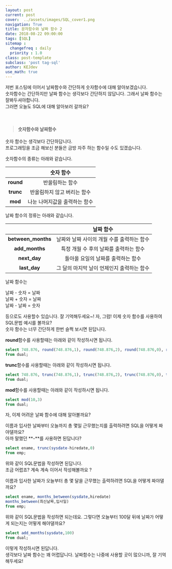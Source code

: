 ```yaml
---
layout: post
current: post
cover:  ../assets/images/SQL_cover1.png
navigation: True
title: 문자함수와 날짜 함수 2
date: 2018-08-22 09:00:00
tags: [SQL]
sitemap :
  changefreq : daily
  priority : 1.0
class: post-template
subclass: 'post tag-sql'
author: KEJdev
use_math: true
---  
```


저번 포스팅에 이어서 날짜함수와 간단하게 숫자함수에 대해 알아보겠습니다.  
숫자함수는 간단하지만 날짜 함수는 생각보다 간단하지 않답니다. 그래서 날짜 함수는 잘봐두셔야합니다.  
그러면 오늘도 SQL에 대해 알아보러 갈까요?

<br>  


> #### 숫자함수와 날짜함수  

숫자 함수는 생각보다 간단하답니다.  
프로그래밍을 조금 해보신 분들은 금방 자주 하는 함수일 수도 있겠습니다.   

숫자함수의 종류는 아래와 같습니다.  

|<center></center>|<center>숫자 함수</center>| 
|:--------:|:--------:|
|**round**|<center>반올림하는 함수</center>|
|**trunc**|<center>반올림하지 않고 버리는 함수</center>| 
|**mod**|<center>나눈 나머지값을 출력하는 함수</center>|


날짜 함수의 정류는 아래와 같습니다.  

|<center></center>|<center>날짜 함수</center>| 
|:--------:|:--------:|
|**between_months**|<center>날짜와 날짜 사이의 개월 수를 출력하는 함수</center>|
|**add_months**|<center>특정 개월 수 후의 날짜를 출력하는 함수</center>| 
|**next_day**|<center> 돌아올 요일의 날짜를 출력하는 함수</center>|
|**last_day**|<center>그 달의 마지막 날이 언제인지 출력하는 함수</center>|

날짜 함수는   

날짜 - 숫자 = 날짜  
날짜 + 숫자 = 날짜  
날짜 - 날짜 = 숫자  

등으로도 사용할수 있습니다. 잘 기억해두세요~!
자, 그럼! 이제 숫자 함수를 사용하여 SQL문법 예시를 볼까요?  
숫자 함수는 너무 간단하게 한번 슬쩍 보시면 된답니다.  

**round**함수를 사용할때는 아래와 같이 작성하시면 됩니다.

```sql
select 748.876, round(748.876,1), round(748.876,2), round(748.876,0), round(748.876,-1)  
from dual;
```

**trunc**함수를 사용할때는 아래와 같이 작성하시면 됩니다.  

```sql
select 748.876, trunc(748.876,1), trunc(748.876,2), trunc(748.876,0), trunc(748.876,-1)  
from dual;
```  

**mod**함수를 사용할때는 아래와 같이 작성하시면 됩니다.  

```sql
select mod(10,3)
from dual;
```

자, 이제 어려운 날짜 함수에 대해 알아볼까요?  

이름과 입사한 날짜부터 오늘까지 총 몇일 근무했는지를 출력하려면 SQL을 어떻게 짜야댈까요?  
아까 말했던 **-**를 사용하면 된답니다?

```sql
select ename, trunc(sysdate-hiredate,0)
from emp;
```

위와 같이 SQL문법을 작성하면 된답니다.  
조금 어렵죠? 계속 계속 이어서 작성해볼까요 ?

이름과 입사한 날짜가 오늘부터 총 몇 달을 근무했는 출력하려면 SQL을 어떻게 짜야댈까요?  

```sql
select ename, months_between(sysdate,hiredate)
months_between(최신날짜,입사일)
from emp;
```

위와 같이 SQL문법을 작성하면 되는데요. 그렇다면 오늘부터 100달 뒤에 날짜가 어떻게 되는지는 어떻게 해야댈까요?  

```sql
select add_months(sysdate,100)
from dual;
```

이렇게 작성하시면 된답니다.  
생각보다 날짜 함수는 꽤 어렵답니다. 날짜함수는 나중에 사용할 곳이 많으니까, 잘 기억해두세요! 



